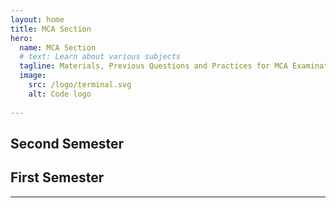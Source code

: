 ```yaml
---
layout: home
title: MCA Section
hero:
  name: MCA Section
  # text: Learn about various subjects
  tagline: Materials, Previous Questions and Practices for MCA Examination
  image:
    src: /logo/terminal.svg
    alt: Code logo
    
---
```


<script setup>
import CollapsibleList from '@theme/components/CollapsibleList.vue'
import ResourceCard from '@theme/components/ResourceCard.vue'
import BookCard from '@theme/components/BookCard.vue'

import { 
  booksUsed, 
  booksPending,
  resourcesUsed,
  resourcesPending } from '@theme/data/resources/mcaResources.ts'

import { mca1Section, mca2Section } from '@theme/data/fileStructures/mcaSections.ts'

</script>

## Second Semester
 
<CollapsibleList :sections="mca2Section" />


## First Semester
 
<CollapsibleList :sections="mca1Section" />

___

<div class="book-container">
  <ResourceCard
    v-for="(resource, index) in resourcesUsed"
    :key="index"
    v-bind="resource"
  />
</div>

<!-- <h3>Text Books Recommended</h3> -->

<!-- <div class="book-container">

  <template v-for="(book, index) in booksPending" :key="index">
    <BookCard v-bind="book" />
  </template>

</div> -->
